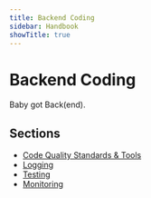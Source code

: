 ```yaml
---
title: Backend Coding
sidebar: Handbook
showTitle: true
---
```


# Backend Coding

Baby got Back(end).

## Sections

- [Code Quality Standards & Tools](./code_quality.md)
- [Logging](./logging.md)
- [Testing](./testing.md)
- [Monitoring](./monitoring.md)

